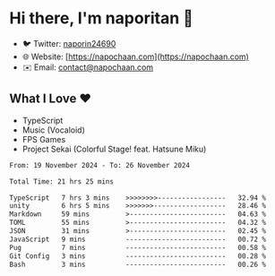 # Hi there, I'm naporitan 👋

- 🐦 Twitter: [naporin24690](https://twitter.com/naporin24690)
- 🌐 Website: [https://napochaan.com](https://napochaan.com)
- ✉️ Email: [contact@napochaan.com](mailto:contact@napochaan.com)

## What I Love ❤️
- TypeScript
- Music (Vocaloid)
- FPS Games
- Project Sekai (Colorful Stage! feat. Hatsune Miku)

<!--START_SECTION:waka-->

```txt
From: 19 November 2024 - To: 26 November 2024

Total Time: 21 hrs 25 mins

TypeScript   7 hrs 3 mins    >>>>>>>>-----------------   32.94 %
unity        6 hrs 5 mins    >>>>>>>------------------   28.46 %
Markdown     59 mins         >------------------------   04.63 %
TOML         55 mins         >------------------------   04.32 %
JSON         31 mins         >------------------------   02.45 %
JavaScript   9 mins          -------------------------   00.72 %
Pug          7 mins          -------------------------   00.58 %
Git Config   3 mins          -------------------------   00.28 %
Bash         3 mins          -------------------------   00.26 %
```

<!--END_SECTION:waka-->

